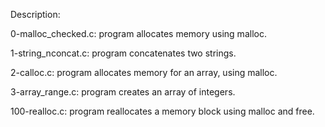 Description:

0-malloc_checked.c: program allocates memory using malloc.

1-string_nconcat.c: program concatenates two strings.

2-calloc.c: program allocates memory for an array, using malloc.

3-array_range.c: program creates an array of integers.

100-realloc.c: program reallocates a memory block using malloc and free.

